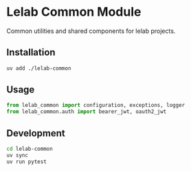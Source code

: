 # Lelab Common Module

Common utilities and shared components for lelab projects.

## Installation

```bash
uv add ./lelab-common
```

## Usage

```python
from lelab_common import configuration, exceptions, logger
from lelab_common.auth import bearer_jwt, oauth2_jwt
```

## Development

```bash
cd lelab-common
uv sync
uv run pytest
```
